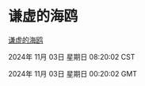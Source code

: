 # 谦虚的海鸥
[谦虚的海鸥](http://219.139.197.74:56308/qxdho/course/base/hotlink/index.php)

2024年 11月 03日 星期日 08:20:02 CST

2024年 11月 03日 星期日 00:20:02 GMT
